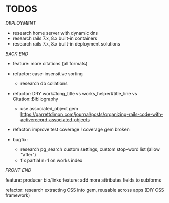 # TODOS

*DEPLOYMENT*
* research home server with dynamic dns
* research rails 7.x, 8.x built-in containers
* research rails 7.x, 8.x built-in deployment solutions

*BACK END*
* feature: more citations (all formats)

* refactor: case-insensitive sorting
  * research db collations
* refactor: DRY work#long_title vs works_helper#title_line vs Citation::Bibliography
  * use associated_object gem https://garrettdimon.com/journal/posts/organizing-rails-code-with-activerecord-associated-objects
* refactor: improve test coverage
  ! coverage gem broken

* bugfix:
  * research pg_search custom settings, custom stop-word list (allow "after")
  * fix partial n+1 on works index

*FRONT END*

feature: producer bio/links
feature: add more attributes fields to subforms

refactor: research extracting CSS into gem, reusable across apps (DIY CSS framework)